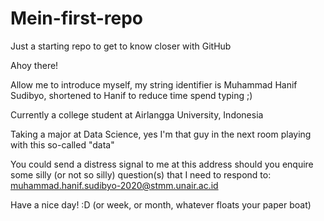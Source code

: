 # Mein-first-repo
Just a starting repo to get to know closer with GitHub

Ahoy there!

Allow me to introduce myself, my string identifier is Muhammad Hanif Sudibyo, shortened to Hanif to reduce time spend typing  ;)

Currently a college student at Airlangga University, Indonesia

Taking a major at Data Science, yes I'm that guy in the next room playing with this so-called "data"

You could send a distress signal to me at this address should you enquire some silly (or not so silly) question(s) that I need to respond to:
muhammad.hanif.sudibyo-2020@stmm.unair.ac.id

Have a nice day!  :D  (or week, or month, whatever floats your paper boat)
